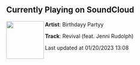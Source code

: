 ## Currently Playing on SoundCloud

[<img align="left" width="100" src="https://i1.sndcdn.com/artworks-J06D8m7uxbqoOWH2-dvXc0w-t500x500.jpg">](https://soundcloud.com/birthdayypartyy/revival-feat-jenni-rudolph?in=birthdayypartyy/sets/classic-v-future-ep-1)

**Artist**: Birthdayy Partyy 

**Track**: Revival (feat. Jenni Rudolph)

Last updated at 01/20/2023 13:08
